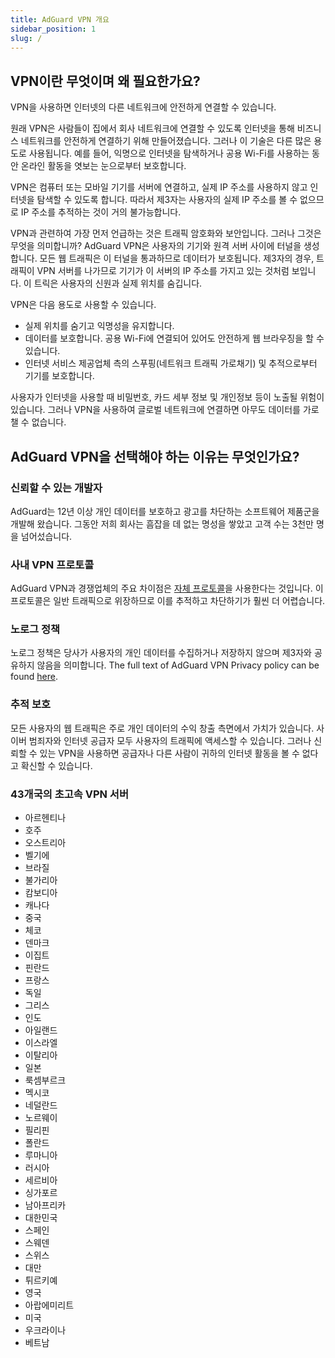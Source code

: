 ```yaml
---
title: AdGuard VPN 개요
sidebar_position: 1
slug: /
---
```


## VPN이란 무엇이며 왜 필요한가요?

VPN을 사용하면 인터넷의 다른 네트워크에 안전하게 연결할 수 있습니다.

원래 VPN은 사람들이 집에서 회사 네트워크에 연결할 수 있도록 인터넷을 통해 비즈니스 네트워크를 안전하게 연결하기 위해 만들어졌습니다. 그러나 이 기술은 다른 많은 용도로 사용됩니다. 예를 들어, 익명으로 인터넷을 탐색하거나 공용 Wi-Fi를 사용하는 동안 온라인 활동을 엿보는 눈으로부터 보호합니다.

VPN은 컴퓨터 또는 모바일 기기를 서버에 연결하고, 실제 IP 주소를 사용하지 않고 인터넷을 탐색할 수 있도록 합니다. 따라서 제3자는 사용자의 실제 IP 주소를 볼 수 없으므로 IP 주소를 추적하는 것이 거의 불가능합니다.

VPN과 관련하여 가장 먼저 언급하는 것은 트래픽 암호화와 보안입니다. 그러나 그것은 무엇을 의미합니까? AdGuard VPN은 사용자의 기기와 원격 서버 사이에 터널을 생성합니다. 모든 웹 트래픽은 이 터널을 통과하므로 데이터가 보호됩니다. 제3자의 경우, 트래픽이 VPN 서버를 나가므로 기기가 이 서버의 IP 주소를 가지고 있는 것처럼 보입니다. 이 트릭은 사용자의 신원과 실제 위치를 숨깁니다.

VPN은 다음 용도로 사용할 수 있습니다.

* 실제 위치를 숨기고 익명성을 유지합니다.
* 데이터를 보호합니다. 공용 Wi-Fi에 연결되어 있어도 안전하게 웹 브라우징을 할 수 있습니다.
* 인터넷 서비스 제공업체 측의 스푸핑(네트워크 트래픽 가로채기) 및 추적으로부터 기기를 보호합니다.

사용자가 인터넷을 사용할 때 비밀번호, 카드 세부 정보 및 개인정보 등이 노출될 위험이 있습니다. 그러나 VPN을 사용하여 글로벌 네트워크에 연결하면 아무도 데이터를 가로챌 수 없습니다.

## AdGuard VPN을 선택해야 하는 이유는 무엇인가요?

### 신뢰할 수 있는 개발자
AdGuard는 12년 이상 개인 데이터를 보호하고 광고를 차단하는 소프트웨어 제품군을 개발해 왔습니다. 그동안 저희 회사는 흠잡을 데 없는 명성을 쌓았고 고객 수는 3천만 명을 넘어섰습니다.

### 사내 VPN 프로토콜
AdGuard VPN과 경쟁업체의 주요 차이점은 [자체 프로토콜](/general/adguard-vpn-protocol.mdx)을 사용한다는 것입니다. 이 프로토콜은 일반 트래픽으로 위장하므로 이를 추적하고 차단하기가 훨씬 더 어렵습니다.

### 노로그 정책

노로그 정책은 당사가 사용자의 개인 데이터를 수집하거나 저장하지 않으며 제3자와 공유하지 않음을 의미합니다. The full text of AdGuard VPN Privacy policy can be found [here](https://adguard-vpn.com/privacy.html).

### 추적 보호
모든 사용자의 웹 트래픽은 주로 개인 데이터의 수익 창출 측면에서 가치가 있습니다. 사이버 범죄자와 인터넷 공급자 모두 사용자의 트래픽에 액세스할 수 있습니다. 그러나 신뢰할 수 있는 VPN을 사용하면 공급자나 다른 사람이 귀하의 인터넷 활동을 볼 수 없다고 확신할 수 있습니다.

### 43개국의 초고속 VPN 서버

* 아르헨티나
* 호주
* 오스트리아
* 벨기에
* 브라질
* 불가리아
* 캄보디아
* 캐나다
* 중국
* 체코
* 덴마크
* 이집트
* 핀란드
* 프랑스
* 독일
* 그리스
* 인도
* 아일랜드
* 이스라엘
* 이탈리아
* 일본
* 룩셈부르크
* 멕시코
* 네덜란드
* 노르웨이
* 필리핀
* 폴란드
* 루마니아
* 러시아
* 세르비아
* 싱가포르
* 남아프리카
* 대한민국
* 스페인
* 스웨덴
* 스위스
* 대만
* 튀르키예
* 영국
* 아랍에미리트
* 미국
* 우크라이나
* 베트남
